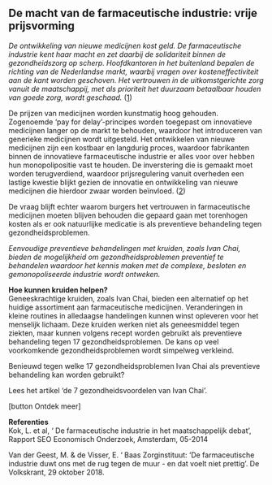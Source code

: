 ## De macht van de farmaceutische industrie: vrije prijsvorming

_De ontwikkeling van nieuwe medicijnen kost geld. De farmaceutische industrie kent haar macht en zet daarbij de solidariteit binnen de gezondheidszorg op scherp. Hoofdkantoren in het buitenland bepalen de richting van de Nederlandse markt, waarbij vragen over kosteneffectiviteit aan de kant worden geschoven. Het vertrouwen in de uitkomstgerichte zorg vanuit de maatschappij, met als prioriteit het duurzaam betaalbaar houden van goede zorg, wordt geschaad._ ([1](https://www.volkskrant.nl/wetenschap/baas-zorginstituut-de-farmaceutische-industrie-duwt-ons-met-de-rug-tegen-de-muur-en-dat-voelt-niet-prettig~b587bf14/)) 

De prijzen van medicijnen worden kunstmatig hoog gehouden. Zogenoemde ‘pay for delay’-principes worden toegepast om innovatieve medicijnen langer op de markt te behouden, waardoor het introduceren van generieke medicijnen wordt uitgesteld. Het ontwikkelen van nieuwe medicijnen zijn een kostbaar en langdurig proces, waardoor fabrikanten binnen de innovatieve farmaceutische industrie er alles voor over hebben hun monopolipositie vast te houden. De inverstering die is gemaakt moet worden terugverdiend, waardoor prijsregulering vanuit overheden een lastige kwestie blijkt gezien de innovatie en ontwikkeling van nieuwe medicijnen die hierdoor zwaar worden beïnvloed. ([2](http://www.seo.nl/uploads/media/2014-22_De_farmaceutische_industrie_in_het_maatschappelijk_debat_01.pdf))

De vraag blijft echter waarom burgers het vertrouwen in farmaceutische medicijnen moeten blijven behouden die gepaard gaan met torenhogen kosten als er ook natuurlijke medicatie is als preventieve behandeling tegen gezondheidsproblemen. 

_Eenvoudige preventieve behandelingen met kruiden, zoals Ivan Chai, bieden de mogelijkheid om gezondheidsproblemen preventief te behandelen waardoor het kennis maken met de complexe, besloten en gemonopoliseerde industrie wordt ontweken._

**Hoe kunnen kruiden helpen?** <br>
Geneeskrachtige kruiden, zoals Ivan Chai, bieden een alternatief op het huidige assortiment aan farmaceutische medicijnen. Veranderingen in kleine routines in alledaagse handelingen kunnen winst opleveren voor het menselijk lichaam. Deze kruiden werken niet als geneesmiddel tegen ziekten, maar kunnen volgens recept worden gebruikt als preventieve behandeling tegen 17 gezondheidsproblemen. De kans op veel voorkomkende gezondheidsproblemen wordt simpelweg verkleind. 

Benieuwd tegen welke 17 gezondheidsproblemen Ivan Chai als preventieve behandeling kan worden gebruikt?

Lees het artikel ‘de 7 gezondheidsvoordelen van Ivan Chai’.

[button Ontdek meer]



**Referenties** <br>
Kok, L. et al, ‘ De farmaceutische industrie in het maatschappelijk debat’, Rapport SEO Economisch Onderzoek,  Amsterdam, 05-2014

Van der Geest, M. & de Visser, E. ‘ Baas Zorginstituut: ‘De farmaceutische industrie duwt ons met de rug tegen de muur - en dat voelt niet prettig’. De Volkskrant, 29 oktober 2018. 


